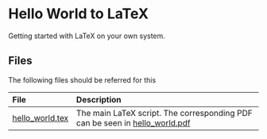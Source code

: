 # Hello World to LaTeX

Getting started with LaTeX on your own system.

## Files

The following files should be referred for this

| File | Description |
| :--- | :----- |
| [hello_world.tex](./hello_world.tex) | The main LaTeX script. The corresponding PDF can be seen in [hello_world.pdf](./hello_world.pdf) |
